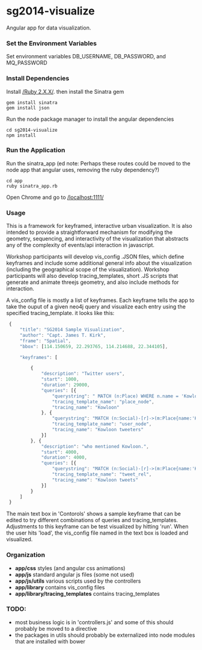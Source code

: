 sg2014-visualize
================

Angular app for data visualization.

### Set the Environment Variables
Set environment variables DB_USERNAME, DB_PASSWORD, and MQ_PASSWORD

### Install Dependencies

Install [/Ruby 2.X.X/](https://www.ruby-lang.org/en/downloads/). then install the Sinatra gem
```
gem install sinatra
gem install json
```
Run the node package manager to install the angular dependencies
```
cd sg2014-visualize
npm install
```

### Run the Application

Run the sinatra_app
(ed note: Perhaps these routes could be moved to the node app that angular uses, removing the ruby dependency?)

```
cd app
ruby sinatra_app.rb
```

Open Chrome and go to [/localhost:1111/](http://localhost:1111/)

### Usage

This is a framework for keyframed, interactive urban visualization. It is also intended to provide a straightforward mechanism for modifying the geometry, sequencing, and interactivity of the visualization that abstracts any of the complexity of events/api interaction in javascript.

Workshop participants will develop vis_config .JSON files, which define keyframes and include some additional general info about the visualization (including the geographical scope of the visualization).
Workshop participants will also develop tracing_templates, short .JS scripts that generate and animate threejs geometry, and also include methods for interaction.

A vis_config file is mostly a list of keyframes. Each keyframe tells the app to take the ouput of a given neo4j query and visualize each entry using the specified tracing_template.
 it looks like this:

```javascript
 {
     "title": "SG2014 Sample Visualization",
     "author": "Capt. James T. Kirk",
     "frame": "Spatial",
     "bbox": [114.150659, 22.293765, 114.214688, 22.344105],

     "keyframes": [

         {
             "description": "Twitter users",
             "start": 1000,
             "duration": 29000,
             "queries": [{
                 "querystring": " MATCH (n:Place) WHERE n.name = 'Kowloon' return n",
                 "tracing_template_name": "place_node",
                 "tracing_name": "Kowloon"
             }, {
                 "querystring": "MATCH (n:Social)-[r]->(m:Place{name:'Kowloon'}) return n as nodes",
                 "tracing_template_name": "user_node",
                 "tracing_name": "Kowloon tweeters"
             }]
         }, {
             "description": "who mentioned Kowloon.",
             "start": 4000,
             "duration": 4000,
             "queries": [{
                 "querystring": "MATCH (n:Social)-[r]->(m:Place{name:'Kowloon'}) return r as rels",
                 "tracing_template_name": "tweet_rel",
                 "tracing_name": "Kowloon tweets"
             }]
         }
     ]
 }
```
The main text box in 'Contorols' shows a sample keyframe that can be edited to try different combinations of queries and tracing_templates.
Adjustments to this keyframe can be test visualized by hitting 'run'.
When the user hits 'load', the vis_config file named in the text box is loaded and visualized.

### Organization

- **app/css** styles (and angular css animations)                                        
- **app/js** standard angular js files (some not used)
- **app/js/utils** various scripts used by the controllers
- **app/library** contains vis_config files
- **app/library/tracing_templates** contains tracing_templates

### TODO: 

- most business logic is in 'controllers.js' and some of this should probably be moved to a directive
- the packages in utils should probably be externalized into node modules that are installed with bower
